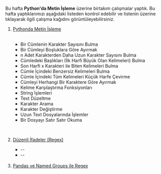 <p>Bu hafta <b>Python'da Metin İşleme</b> üzerine birtakım çalışmalar yaptık. Bu hafta yaptıklarımızı aşağıdaki listeden kontrol edebilir ve listenin üzerine tıklayarak ilgili çalışma kağıdını görüntüleyebilirsiniz.</p>



<ol type="1">
<li><a href="https://github.com/melikeoguz/Metin-Madenciligi-Calisma-Kagitlari/blob/master/pages/Python'da%20Metin%20İşleme.ipynb">Pythonda Metin İşleme</a></li> </br>
  <ul type="square">
                  <li>Bir Cümlenin Karakter Sayısını Bulma</li>
                  <li>Bir Cümleyi Boşluklara Göre Ayırmak</li>
                  <li>n Adet Karakterden Daha Uzun Karakter Sayısını Bulma</li>
                  <li>Cümledeki Başlıkları (İlk Harfi Büyük Olan Kelimeleri) Bulma</li>
                  <li>Son Harfi x Karakteri ile Biten Kelimeleri Bulma</li>
                  <li>Cümle İçindeki Benzersiz Kelimeleri Bulma</li>
                  <li>Cümle İçindeki Tüm Kelimeleri Küçük Harfe Çevirme</li>
                  <li>Cümleyi Herhangi Bir Karaktere Göre Ayırmak</li>
                  <li>Kelime Karşılaştırma Fonksiyonları</li>
                  <li>String İşlemleri</li>
                  <li>Text Düzeltme</li>
                  <li>Karakter Arama</li>
                  <li>Karakter Değiştirme</li>
                  <li>Uzun Text Dosyalarında İşlemler</li>
                  <li>Bir Dosyayı Satır Satır Okuma</li>
  </ul>
                  
</br><li><a href="">Düzenli İfadeler (Regex)</a></li> 
                <ul type="square">
                <li>--</li>
                <li>--</li>
                </ul>
</br><li><a href="">Pandas ve Named Groups ile Regex</a></li>   
<ol>
